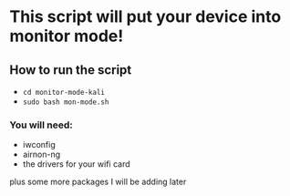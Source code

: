# This script will put your device into monitor mode! 

## How to run the script 
- ```cd monitor-mode-kali```
- ```sudo bash mon-mode.sh```

### You will need: 
- iwconfig
- airnon-ng
- the drivers for your wifi card

plus some more packages I will be adding later
